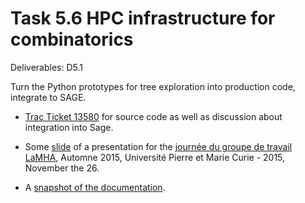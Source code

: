 Task 5.6 HPC infrastructure for combinatorics
=============================================

Deliverables: D5.1

Turn the Python prototypes for tree exploration into production code,
integrate to SAGE.

- [Trac Ticket 13580](http://trac.sagemath.org/ticket/13580) for source
  code as well as discussion about integration into Sage.

- Some
  [slide](https://github.com/OpenDreamKit/OpenDreamKit/blob/master/WP5/T5.6/HPC-Combi.pdf)
  of a presentation for the [journée du groupe de travail LaMHA](http://tesson.julien.free.fr/LaMHA/2015/automne.php),
   Automne 2015, Université Pierre et Marie Curie - 2015, November the 26.

- A [snapshot of the documentation](https://github.com/OpenDreamKit/OpenDreamKit/blob/master/WP5/T5.6/documentation.pdf).

